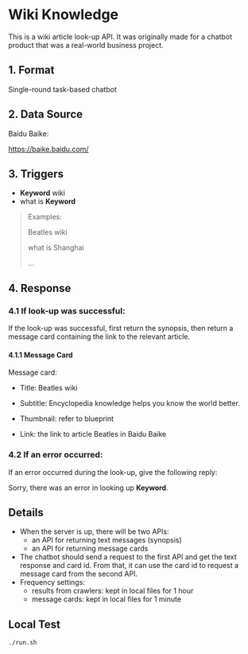 # Wiki Knowledge

This is a wiki article look-up API. It was originally made for a chatbot product that was a real-world business project.

## 1. Format

Single-round task-based chatbot

## 2. Data Source

Baidu Baike:

https://baike.baidu.com/

## 3. Triggers

- **Keyword** wiki
- what is **Keyword**

> Examples:
>
> Beatles wiki
>
> what is Shanghai
>
> ...

## 4. Response

### 4.1 If look-up was successful:

If the look-up was successful, first return the synopsis, then return a message card containing the link to the relevant article.

#### 4.1.1 Message Card

Message card:

- Title: Beatles wiki

- Subtitle: Encyclopedia knowledge helps you know the world better.

- Thumbnail: refer to blueprint

- Link: the link to article Beatles in Baidu Baike

### 4.2 If an error occurred:

If an error occurred during the look-up, give the following reply:

Sorry, there was an error in looking up **Keyword**.

## Details

- When the server is up, there will be two APIs:
  - an API for returning text messages (synopsis)
  - an API for returning message cards
- The chatbot should send a request to the first API and get the text response and card id. From that, it can use the card id to request a message card from the second API.
- Frequency settings:
  - results from crawlers: kept in local files for 1 hour
  - message cards: kept in local files for 1 minute

## Local Test

```bash
./run.sh
```

